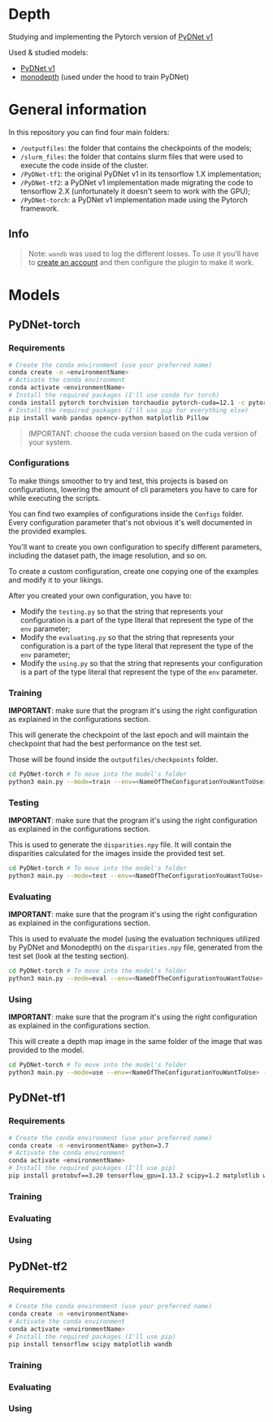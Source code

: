 # Depth

Studying and implementing the Pytorch version of [PyDNet v1](https://github.com/mattpoggi/pydnet)

Used & studied models:

-   [PyDNet v1](https://github.com/mattpoggi/pydnet)
-   [monodepth](https://github.com/mrharicot/monodepth) (used under the hood to train PyDNet)

# General information

In this repository you can find four main folders:

-   `/outputfiles`: the folder that contains the checkpoints of the models;
-   `/slurm_files`: the folder that contains slurm files that were used to execute the code inside of the cluster.
-   `/PyDNet-tf1`: the original PyDNet v1 in its tensorflow 1.X implementation;
-   `/PyDNet-tf2`: a PyDNet v1 implementation made migrating the code to tensorflow 2.X (unfortunately it doesn't seem to work with the GPU);
-   `/PyDNet-torch`: a PyDNet v1 implementation made using the Pytorch framework.

## Info

> Note: `wandb` was used to log the different losses. To use it you'll have to [create an account](https://wandb.ai/login?signup=true) and then configure the plugin to make it work.

# Models

## PyDNet-torch

### Requirements

```bash
# Create the conda environment (use your preferred name)
conda create -n <environmentName>
# Activate the conda environment
conda activate <environmentName>
# Install the required packages (I'll use conda for torch)
conda install pytorch torchvision torchaudio pytorch-cuda=12.1 -c pytorch -c nvidia
# Install the required packages (I'll use pip for everything else)
pip install wanb pandas opencv-python matplotlib Pillow
```

> IMPORTANT: choose the cuda version based on the cuda version of your system.

### Configurations

To make things smoother to try and test, this projects is based on configurations, lowering the amount of cli parameters you have to care for while executing the scripts.

You can find two examples of configurations inside the `Configs` folder. Every configuration parameter that's not obvious it's well documented in the provided examples.

You'll want to create you own configuration to specify different parameters, including the dataset path, the image resolution, and so on.

To create a custom configuration, create one copying one of the examples and modify it to your likings.

After you created your own configuration, you have to:

-   Modify the `testing.py` so that the string that represents your configuration is a part of the type literal that represent the type of the `env` parameter;
-   Modify the `evaluating.py` so that the string that represents your configuration is a part of the type literal that represent the type of the `env` parameter;
-   Modify the `using.py` so that the string that represents your configuration is a part of the type literal that represent the type of the `env` parameter.

### Training

**IMPORTANT**: make sure that the program it's using the right configuration as explained in the configurations section.

This will generate the checkpoint of the last epoch and will maintain the checkpoint that had the best performance on the test set.

Those will be found inside the `outputfiles/checkpoints` folder.

```bash
cd PyDNet-torch # To move into the model's folder
python3 main.py --mode=train --env=<NameOfTheConfigurationYouWantToUse>
```

### Testing

**IMPORTANT**: make sure that the program it's using the right configuration as explained in the configurations section.

This is used to generate the `disparities.npy` file. It will contain the disparities calculated for the images inside the provided test set.

```bash
cd PyDNet-torch # To move into the model's folder
python3 main.py --mode=test --env=<NameOfTheConfigurationYouWantToUse>
```

### Evaluating

**IMPORTANT**: make sure that the program it's using the right configuration as explained in the configurations section.

This is used to evaluate the model (using the evaluation techniques utilized by PyDNet and Monodepth) on the `disparities.npy` file, generated from the test set (look at the testing section).

```bash
cd PyDNet-torch # To move into the model's folder
python3 main.py --mode=eval --env=<NameOfTheConfigurationYouWantToUse>
```

### Using

**IMPORTANT**: make sure that the program it's using the right configuration as explained in the configurations section.

This will create a depth map image in the same folder of the image that was provided to the model.

```bash
cd PyDNet-torch # To move into the model's folder
python3 main.py --mode=use --env=<NameOfTheConfigurationYouWantToUse> --img_path=<pathOfTheImageYouWantToUse>
```

## PyDNet-tf1

### Requirements

```bash
# Create the conda environment (use your preferred name)
conda create -n <environmentName> python=3.7
# Activate the conda environment
conda activate <environmentName>
# Install the required packages (I'll use pip)
pip install protobuf==3.20 tensorflow_gpu=1.13.2 scipy=1.2 matplotlib wandb
```

### Training

### Evaluating

### Using

## PyDNet-tf2

### Requirements

```bash
# Create the conda environment (use your preferred name)
conda create -n <environmentName>
# Activate the conda environment
conda activate <environmentName>
# Install the required packages (I'll use pip)
pip install tensorflow scipy matplotlib wandb
```

### Training

### Evaluating

### Using
